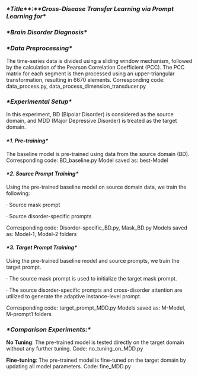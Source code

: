 ### ***\*Title\*******\*:\*******\*Cross-Disease Transfer Learning via Prompt Learning for\****

### ***\*Brain Disorder Diagnosis\****

 

### ***\*Data Preprocessing\****

The time-series data is divided using a sliding window mechanism, followed by the calculation of the Pearson Correlation Coefficient (PCC). The PCC matrix for each segment is then processed using an upper-triangular transformation, resulting in 6670 elements.
Corresponding code: data_process.py, data_process_dimension_transducer.py

### ***\*Experimental Setup\****

In this experiment, BD (Bipolar Disorder) is considered as the source domain, and MDD (Major Depressive Disorder) is treated as the target domain.

#### ***\*1. Pre-training\****

The baseline model is pre-trained using data from the source domain (BD).
Corresponding code: BD_baseline.py
Model saved as: best-Model

#### ***\*2. Source Prompt Training\****

Using the pre-trained baseline model on source domain data, we train the following:

· Source mask prompt

· Source disorder-specific prompts

Corresponding code: Disorder-specific_BD.py, Mask_BD.py
Models saved as: Model-1, Model-2 folders

#### ***\*3. Target Prompt Training\****

Using the pre-trained baseline model and source prompts, we train the target prompt.

· The source mask prompt is used to initialize the target mask prompt.

· The source disorder-specific prompts and cross-disorder attention are utilized to generate the adaptive instance-level prompt.

Corresponding code: target_prompt_MDD.py
Models saved as: M-Model, M-prompt1 folders



### ***\*Comparison Experiments:\****

**No Tuning**: The pre-trained model is tested directly on the target domain without any further tuning.
Code: no_tuning_on_MDD.py

**Fine-tuning**: The pre-trained model is fine-tuned on the target domain by updating all model parameters.
Code: fine_MDD.py

 